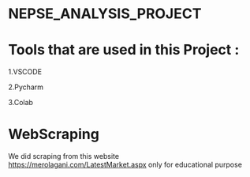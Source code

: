 # NEPSE_ANALYSIS_PROJECT

# Tools that are used in this Project :
1.VSCODE

2.Pycharm

3.Colab

# WebScraping 
We did scraping from this website https://merolagani.com/LatestMarket.aspx only for educational purpose
